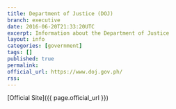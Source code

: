 ```yaml
---
title: Department of Justice (DOJ)
branch: executive
date: 2016-06-20T21:33:20UTC
excerpt: Information about the Department of Justice
layout: info
categories: [government]
tags: []
published: true
permalink: 
official_url: https://www.doj.gov.ph/
rss:
---
```


[Official Site]({{ page.official_url }})

